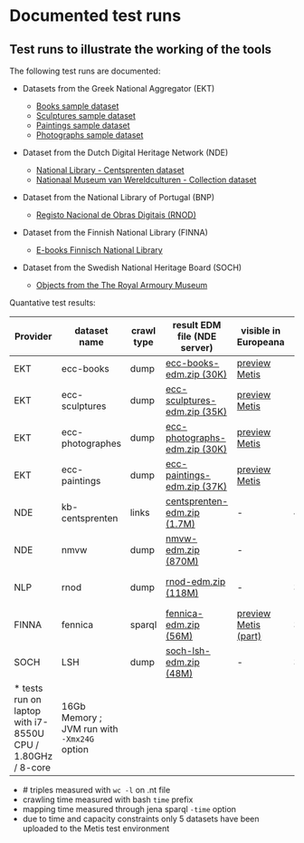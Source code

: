 # Documented test runs

## Test runs to illustrate the working of the tools

The following test runs are documented:

* Datasets from the Greek National Aggregator (EKT)
  
  * [Books sample dataset](./EKT/ecc-books)
  * [Sculptures sample dataset](./EKT/ecc-sculptures)
  * [Paintings sample dataset](./EKT/ecc-paintings)
  * [Photographs sample dataset](./EKT/ecc-photographs)

* Dataset from the Dutch Digital Heritage Network (NDE)

  * [National Library - Centsprenten dataset](./NDE/kb-centsprenten)
  * [Nationaal Museum van Wereldculturen - Collection dataset](./NDE/nmvw)

* Dataset from the National Library of Portugal (BNP)
  
  * [Registo Nacional de Obras Digitais (RNOD)](./NLP/bnp-rnod)

* Dataset from the Finnish National Library (FINNA)

  * [E-books Finnisch National Library](./FINNA)

* Dataset from the Swedish National Heritage Board (SOCH)

  * [Objects from the The Royal Armoury Museum](./SOCH)

Quantative test results:

Provider | dataset name | crawl type | result EDM file (NDE server) | visible in Europeana | # triples | size | crawling time (sec) | # crawled resources | mapping time (sec)
---------|--------------|------------|------------------------------|----------------------|-----------|------|---------------------|---------------------|-------------------
EKT | ecc-books | dump | [ecc-books-edm.zip (30K)](http://cclod.netwerkdigitaalerfgoed.nl/ecc-books-edm.zip) | [preview Metis](https://metis-preview-portal.eanadev.org/en/search?query=edm_datasetName%3A268_%2a) | 1416 | 420K | 26.87 | 1? | 0.387
EKT | ecc-sculptures | dump | [ecc-sculptures-edm.zip (35K)](http://cclod.netwerkdigitaalerfgoed.nl/ecc-sculptures-edm.zip) | [preview Metis](https://metis-preview-portal.eanadev.org/en/search?query=edm_datasetName%3A278_%2a) | 1152 | 366K | 25.98 | 1? | 0.367
EKT | ecc-photographes | dump | [ecc-photographs-edm.zip (30K)](http://cclod.netwerkdigitaalerfgoed.nl/ecc-photographs-edm.zip) | [preview Metis](https://metis-preview-portal.eanadev.org/en/search?query=edm_datasetName%3A277_%2a) | 1113 | 296K | 26.09 | 1? | 0.414
EKT | ecc-paintings | dump | [ecc-paintings-edm.zip (37K)](http://cclod.netwerkdigitaalerfgoed.nl/ecc-paintings-edm.zip) | [preview Metis](https://metis-preview-portal.eanadev.org/en/search?query=edm_datasetName%3A279_%2a) | 1136 | 370K | 25.75 | 1? | 0.372
NDE | kb-centsprenten | links | [centsprenten-edm.zip (1.7M)](http://cclod.netwerkdigitaalerfgoed.nl/centsprenten-edm.zip) | - | 41977 | 5.4M | 633.15 | 1255 | 3.44 |
NDE | nmvw | dump | [nmvw-edm.zip (870M)](http://cclod.netwerkdigitaalerfgoed.nl/nmvw-edm.zip) | - | 14.945.723 | 2.0 G | 108.28 | 1 | 531.4
NLP | rnod | dump | [rnod-edm.zip (118M)](http://cclod.netwerkdigitaalerfgoed.nl/rnod-edm.zip) | - | 3.030.649 | 390M | 175,7 | 1 | no conversion needed
FINNA | fennica | sparql | [fennica-edm.zip (56M)](http://cclod.netwerkdigitaalerfgoed.nl/fennica-edm.zip) | [preview Metis (part)](https://metis-preview-portal.eanadev.org/en/search?query=edm_datasetName%3A280_*) | 33.967.718 | 4.4G | 24646 | 48216 | 281.13
SOCH | LSH | dump | [soch-lsh-edm.zip (48M)](http://cclod.netwerkdigitaalerfgoed.nl/soch-lsh-edm.zip) | - | 3.491.551 | 528M | 99.7 | 2 | 112.6
* tests run on laptop with i7-8550U CPU / 1.80GHz / 8-core | 16Gb Memory ; JVM run with `-Xmx24G` option

* \# triples measured  with `wc -l` on .nt file
* crawling time measured with bash `time` prefix
* mapping time measured through jena sparql `-time` option
* due to time and capacity constraints only 5 datasets have been uploaded to the Metis test environment
